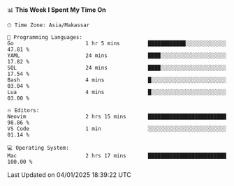 <!--START_SECTION:waka-->
📊 **This Week I Spent My Time On** 

```text
🕑︎ Time Zone: Asia/Makassar

💬 Programming Languages: 
Go                       1 hr 5 mins         ████████████░░░░░░░░░░░░░   47.81 % 
YAML                     24 mins             ████░░░░░░░░░░░░░░░░░░░░░   17.82 % 
SQL                      24 mins             ████░░░░░░░░░░░░░░░░░░░░░   17.54 % 
Bash                     4 mins              █░░░░░░░░░░░░░░░░░░░░░░░░   03.04 % 
Lua                      4 mins              █░░░░░░░░░░░░░░░░░░░░░░░░   03.00 % 

🔥 Editors: 
Neovim                   2 hrs 15 mins       █████████████████████████   98.86 % 
VS Code                  1 min               ░░░░░░░░░░░░░░░░░░░░░░░░░   01.14 % 

💻 Operating System: 
Mac                      2 hrs 17 mins       █████████████████████████   100.00 % 
```


 Last Updated on 04/01/2025 18:39:22 UTC
<!--END_SECTION:waka-->
